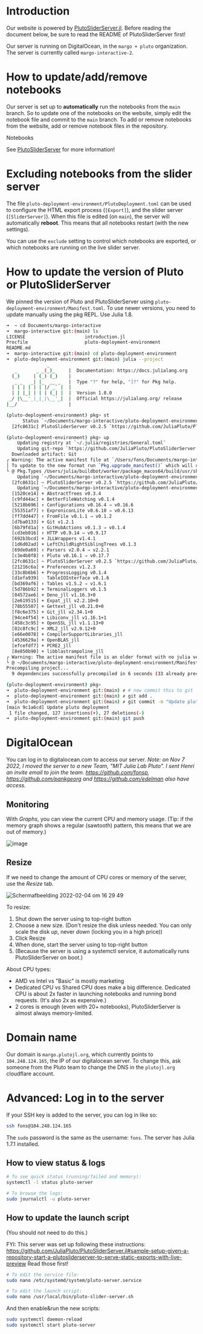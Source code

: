 # Introduction

Our website is powered by [PlutoSliderServer.jl](https://github.com/JuliaPluto/PlutoSliderServer.jl). Before reading the document below, be sure to read the README of PlutoSliderServer first!



Our server is running on DigitalOcean, in the `margo + pluto` organization. The server is currently called `margo-interactive-2`.



# How to update/add/remove notebooks

Our server is set up to **automatically** run the notebooks from the `main` branch. So to update one of the notebooks on the website, simply edit the notebook file and commit to the `main` branch. To add or remove notebooks from the website, add or remove notebook files in the repository.

Notebooks 

See [PlutoSliderServer](https://github.com/JuliaPluto/PlutoSliderServer.jl#watching-a-directory) for more information!



# Excluding notebooks from the slider server

The file `pluto-deployment-environment/PlutoDeployment.toml` can be used to configure the HTML export process (`[Export]`), and the slider server (`[SliderServer]`). When this file is edited (on `main`), the server will automatically **reboot**. This means that all notebooks restart (with the new settings).

You can use the `exclude` setting to control which notebooks are exported, or which notebooks are running on the live slider server. 



# How to update the version of Pluto or PlutoSliderServer

We pinned the version of Pluto and PlutoSliderServer using `pluto-deployment-environment/Manifest.toml`. To use newer versions, you need to update manually using the pkg REPL. Use Julia 1.8.

```sh
➜  ~ cd Documents/margo-interactive 
➜  margo-interactive git:(main) ls
LICENSE                      introduction.jl
Procfile                     pluto-deployment-environment
README.md
➜  margo-interactive git:(main) cd pluto-deployment-environment 
➜  pluto-deployment-environment git:(main) julia --project
               _
   _       _ _(_)_     |  Documentation: https://docs.julialang.org
  (_)     | (_) (_)    |
   _ _   _| |_  __ _   |  Type "?" for help, "]?" for Pkg help.
  | | | | | | |/ _` |  |
  | | |_| | | | (_| |  |  Version 1.8.0
 _/ |\__'_|_|_|\__'_|  |  Official https://julialang.org/ release
|__/                   |

(pluto-deployment-environment) pkg> st
      Status `~/Documents/margo-interactive/pluto-deployment-environment/Project.toml`
  [2fc8631c] PlutoSliderServer v0.2.5 `https://github.com/JuliaPluto/PlutoSliderServer.jl.git#main`

(pluto-deployment-environment) pkg> up
    Updating registry at `~/.julia/registries/General.toml`
    Updating git-repo `https://github.com/JuliaPluto/PlutoSliderServer.jl.git`
  Downloaded artifact: Git
┌ Warning: The active manifest file at `/Users/fons/Documents/margo-interactive/pluto-deployment-environment/Manifest.toml` has an old format that is being maintained.
│ To update to the new format run `Pkg.upgrade_manifest()` which will upgrade the format without re-resolving.
└ @ Pkg.Types /Users/julia/buildbot/worker/package_macos64/build/usr/share/julia/stdlib/v1.7/Pkg/src/manifest.jl:287
    Updating `~/Documents/margo-interactive/pluto-deployment-environment/Project.toml`
  [2fc8631c] ~ PlutoSliderServer v0.2.5 `https://github.com/JuliaPluto/PlutoSliderServer.jl.git#main` ⇒ v0.3.3 `https://github.com/JuliaPluto/PlutoSliderServer.jl.git#main`
    Updating `~/Documents/margo-interactive/pluto-deployment-environment/Manifest.toml`
  [1520ce14] + AbstractTrees v0.3.4
  [c9fd44ac] + BetterFileWatching v0.1.4
  [5218b696] ↑ Configurations v0.16.4 ⇒ v0.16.6
  [55351af7] ↑ ExproniconLite v0.6.10 ⇒ v0.6.13
  [ff7dd447] ↑ FromFile v0.1.1 ⇒ v0.1.2
  [d7ba0133] + Git v1.2.1
  [6b79fd1a] ↑ GitHubActions v0.1.3 ⇒ v0.1.4
  [cd3eb016] ↑ HTTP v0.9.14 ⇒ v0.9.17
  [692b3bcd] + JLLWrappers v1.4.1
  [1d6d02ad] + LeftChildRightSiblingTrees v0.1.3
  [69de0a69] ↑ Parsers v2.0.4 ⇒ v2.2.1
  [c3e4b0f8] ↑ Pluto v0.16.1 ⇒ v0.17.7
  [2fc8631c] ~ PlutoSliderServer v0.2.5 `https://github.com/JuliaPluto/PlutoSliderServer.jl.git#main` ⇒ v0.3.3 `https://github.com/JuliaPluto/PlutoSliderServer.jl.git#main`
  [21216c6a] + Preferences v1.2.3
  [33c8b6b6] + ProgressLogging v0.1.4
  [d1efa939] - TableIOInterface v0.1.6
  [bd369af6] ↑ Tables v1.5.2 ⇒ v1.6.1
  [5d786b92] + TerminalLoggers v0.1.5
  [04572ae6] + Deno_jll v1.16.3+0
  [2e619515] + Expat_jll v2.2.10+0
  [78b55507] + Gettext_jll v0.21.0+0
  [f8c6e375] + Git_jll v2.34.1+0
  [94ce4f54] + Libiconv_jll v1.16.1+1
  [458c3c95] + OpenSSL_jll v1.1.13+0
  [02c8fc9c] + XML2_jll v2.9.12+0
  [e66e0078] + CompilerSupportLibraries_jll
  [4536629a] + OpenBLAS_jll
  [efcefdf7] + PCRE2_jll
  [8e850b90] + libblastrampoline_jll
┌ Warning: The active manifest file is an older format with no julia version entry. Dependencies may have been resolved with a different julia version.
└ @ ~/Documents/margo-interactive/pluto-deployment-environment/Manifest.toml:0
Precompiling project...
  9 dependencies successfully precompiled in 6 seconds (33 already precompiled)

(pluto-deployment-environment) pkg> 
➜  pluto-deployment-environment git:(main) ✗ # now commit this to git
➜  pluto-deployment-environment git:(main) ✗ git add .
➜  pluto-deployment-environment git:(main) ✗ git commit -m "Update pluto deployment"
[main 9c1a6cd] Update pluto deployment
 1 file changed, 127 insertions(+), 27 deletions(-)
➜  pluto-deployment-environment git:(main) git push
```



# DigitalOcean

You can log in to digitalocean.com to access our server. *Note: on Nov 7 2022, I moved the server to a new Team, "MIT Julia Lab Pluto". I sent Henri an invite email to join the team. https://github.com/fonsp, https://github.com/pankgeorg and https://github.com/edelman also have access.*

## Monitoring

With *Graphs*, you can view the current CPU and memory usage. (Tip: if the memory graph shows a regular (sawtooth) pattern, this means that we are out of memory.)

![image](https://user-images.githubusercontent.com/6933510/152555566-a2793ffa-3b34-4776-894d-2f0da05ab6f8.png)

## Resize

If we need to change the amount of CPU cores or memory of the server, use the *Resize* tab.



![Schermafbeelding 2022-02-04 om 16 29 49](https://user-images.githubusercontent.com/6933510/152556298-d5d3176f-3fb3-4be8-97e8-d5acd7b30312.png)



To resize:

1. Shut down the server using to top-right button
2. Choose a new size. (Don't resize the disk unless needed. You can only scale the disk *up*, never *down* (locking you in a high price))
3. Click Resize
4. When done, start the server using to top-right button
5. (Because the server is using a systemctl service, it automatically runs PlutoSliderServer on boot.)



About CPU types:

- AMD vs Intel vs "Basic" is mostly marketing
- Dedicated CPU vs Shared CPU does make a big difference. Dedicated CPU is about 2x faster in launching notebooks and running bond requests. (It's also 2x as expensive.)
- 2 cores is enough (even with 20+ notebooks), PlutoSliderServer is almost always memory-limited.



# Domain name

Our domain is `margo.plutojl.org`, which currently points to `104.248.124.165`, the IP of our digitalocean server. To change this, ask someone from the Pluto team to change the DNS in the `plutojl.org` cloudflare account.



# Advanced: Log in to the server

If your SSH key is added to the server, you can log in like so:

```sh
ssh fons@104.248.124.165
```

The `sudo` password is the same as the username: `fons`. The server has Julia 1.7.1 installed.



## How to view status & logs

```sh
# To see quick status (running/failed and memory):
systemctl -l status pluto-server

# To browse the logs:
sudo journalctl -u pluto-server
```



## How to update the launch script

(You should not need to do this.)



FYI: This server was set up following these instructions: https://github.com/JuliaPluto/PlutoSliderServer.jl#sample-setup-given-a-repository-start-a-plutosliderserver-to-serve-static-exports-with-live-preview Read those first!



```sh
# To edit the service file:
sudo nano /etc/systemd/system/pluto-server.service

# To edit the launch script:
sudo nano /usr/local/bin/pluto-slider-server.sh
```

And then enable&run the new scripts:

```sh
sudo systemctl daemon-reload
sudo systemctl start pluto-server
```

